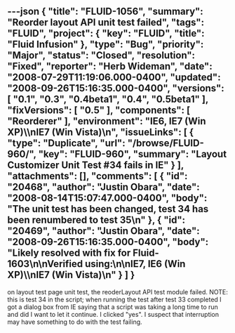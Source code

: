 ---json
{
  "title": "FLUID-1056",
  "summary": "Reorder layout API unit test failed",
  "tags": "FLUID",
  "project": {
    "key": "FLUID",
    "title": "Fluid Infusion"
  },
  "type": "Bug",
  "priority": "Major",
  "status": "Closed",
  "resolution": "Fixed",
  "reporter": "Herb Wideman",
  "date": "2008-07-29T11:19:06.000-0400",
  "updated": "2008-09-26T15:16:35.000-0400",
  "versions": [
    "0.1",
    "0.3",
    "0.4beta1",
    "0.4",
    "0.5beta1"
  ],
  "fixVersions": [
    "0.5"
  ],
  "components": [
    "Reorderer"
  ],
  "environment": "IE6, IE7 (Win XP)\\\nIE7 (Win Vista)\n",
  "issueLinks": [
    {
      "type": "Duplicate",
      "url": "/browse/FLUID-960/",
      "key": "FLUID-960",
      "summary": "Layout Customizer Unit Test #34 fails in IE"
    }
  ],
  "attachments": [],
  "comments": [
    {
      "id": "20468",
      "author": "Justin Obara",
      "date": "2008-08-14T15:07:47.000-0400",
      "body": "The unit test has been changed, test 34 has been renumbered to test 35\n"
    },
    {
      "id": "20469",
      "author": "Justin Obara",
      "date": "2008-09-26T15:16:35.000-0400",
      "body": "Likely resolved with fix for Fluid-1603\n\nVerified using:\n\nIE7, IE6 (Win XP)\\\nIE7 (Win Vista)\n"
    }
  ]
}
---
on layout test page unit test, the reoderLayout API test module failed. NOTE: this is test 34 in the script; when running the test after test 33 completed I got a dialog box from IE saying that a script was taking a long time to run and did I want to let it continue. I clicked "yes". I suspect that interruption may have something to do with the test failing.

        